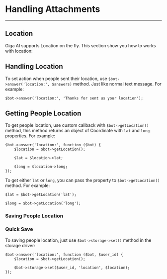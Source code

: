 # Handling Attachments
---
## Location
Giga AI supports Location on the fly. This section show you how to works with location:

## Handling Location
To set action when people sent their location, use `$bot->answer('location:', $answers)` method. Just like normal text message. For example:

```
$bot->answer('location:', 'Thanks for sent us your location');
```

## Getting People Location

To get people location, use custom callback with `$bot->getLocation()` method, this method returns an object of Coordinate with `lat` and `long` properties. For example:

```
$bot->answer('location:', function ($bot) {
	$location = $bot->getLocation();
	
	$lat = $location->lat;

	$long = $location->long;
});
```

To get either `lat` or `long`, you can pass the property to `$bot->getLocation()` method. For example:

```
$lat = $bot->getLocation('lat');

$long = $bot->getLocation('long');
```

### Saving People Location

### Quick Save

To saving people location, just use `$bot->storage->set()` method in the storage driver:

```
$bot->answer('location:', function ($bot, $user_id) {
	$location = $bot->getLocation();

	$bot->storage->set($user_id, 'location', $location);
});
```
